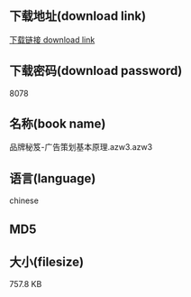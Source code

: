 ## 下载地址(download link)
[下载链接 download link](https://voluble-croquembouche-d321dc.netlify.app/?s=%E5%93%81%E7%89%8C%E7%A7%98%E7%AC%88-%E5%B9%BF%E5%91%8A%E7%AD%96%E5%88%92%E5%9F%BA%E6%9C%AC%E5%8E%9F%E7%90%86.azw3)

## 下载密码(download password)
8078

## 名称(book name)
品牌秘笈-广告策划基本原理.azw3.azw3

## 语言(language)
chinese

## MD5


## 大小(filesize)
757.8 KB
